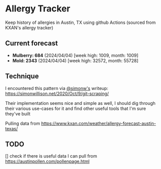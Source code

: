 # Allergy Tracker

Keep history of allergies in Austin, TX using github Actions (sourced from KXAN's allergy tracker)

## Current forecast
<!-- INJECT FORECAST -->
- **Mulberry: 684** (2024/04/04)  [week high: 1009, month: 1009]
- **Mold: 2343** (2024/04/04)  [week high: 32572, month: 55728]
<!-- END INJECT FORECAST -->

## Technique

I encountered this pattern via [@simonw's](https://github.com/simonw) writeup: https://simonwillison.net/2020/Oct/9/git-scraping/

Their implementation seems nice and simple as well, I should dig through their various use-cases for it and find other useful tools that I'm sure they've built

Pulling data from https://www.kxan.com/weather/allergy-forecast-austin-texas/

## TODO

[] check if there is useful data I can pull from https://austinpollen.com/pollenpage.html
